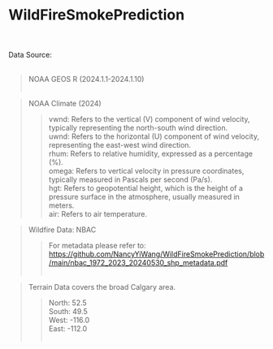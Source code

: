 # WildFireSmokePrediction<br><br>

Data Source: <br><br>

>NOAA GEOS R (2024.1.1-2024.1.10) <br><br>

>NOAA Climate (2024) <br>
>>vwnd: Refers to the vertical (V) component of wind velocity, typically representing the north-south wind direction. <br>
>>uwnd: Refers to the horizontal (U) component of wind velocity, representing the east-west wind direction. <br>
>>rhum: Refers to relative humidity, expressed as a percentage (%). <br>
>>omega: Refers to vertical velocity in pressure coordinates, typically measured in Pascals per second (Pa/s). <br>
>>hgt: Refers to geopotential height, which is the height of a pressure surface in the atmosphere, usually measured in meters. <br>
>>air: Refers to air temperature. <br>

>Wildfire Data: NBAC <br>
>>For metadata please refer to: https://github.com/NancyYiWang/WildFireSmokePrediction/blob/main/nbac_1972_2023_20240530_shp_metadata.pdf<br><br>


>Terrain Data covers the broad Calgary area.<br>
>>North: 52.5<br>
>>South: 49.5<br>
>>West: -116.0<br>
>>East: -112.0<br><br>
